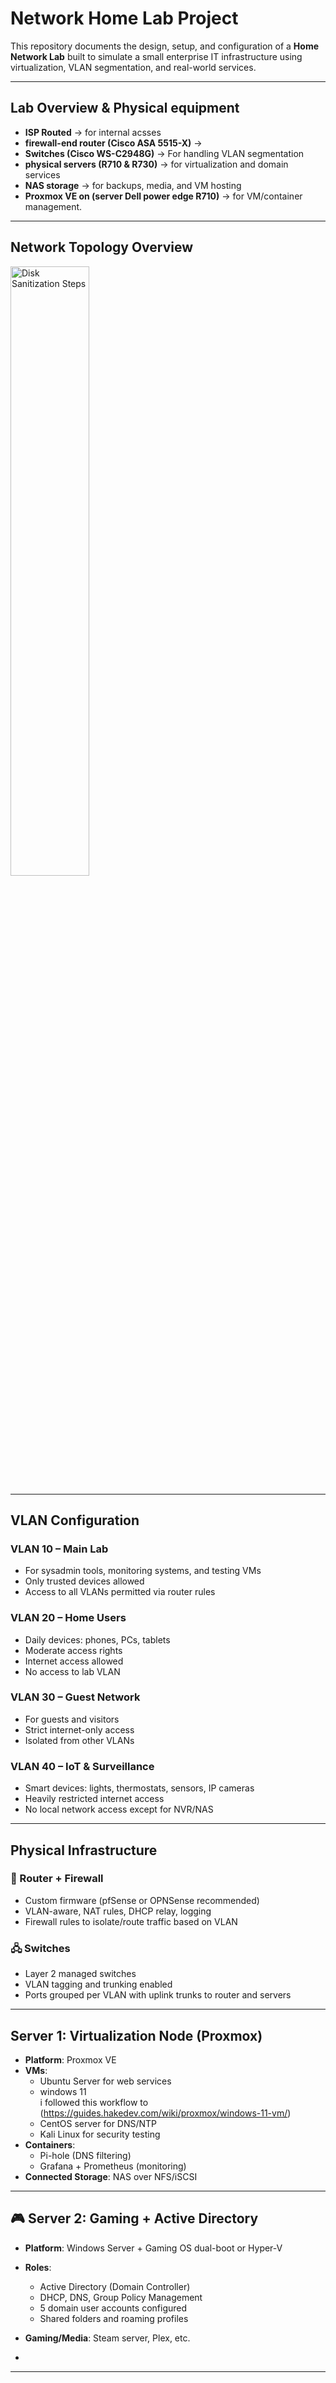 #  Network Home Lab Project

This repository documents the design, setup, and configuration of a **Home Network Lab** built to simulate a small enterprise IT infrastructure using virtualization, VLAN segmentation, and real-world services.

---

## Lab Overview & Physical equipment

- **ISP Routed** → for internal acsses
- **firewall-end router (Cisco ASA 5515-X)**  → 
- **Switches (Cisco WS-C2948G)**  → For handling VLAN segmentation 
- **physical servers (R710 & R730)** → for virtualization and domain services
- **NAS storage** → for backups, media, and VM hosting 
- **Proxmox VE on (server Dell power edge R710)** → for VM/container management.
---

##  Network Topology Overview
   
<img src="https://i.postimg.cc/LsKZMxrz/Lucas-Home-Lab-Feature-768x576.webp" height="50%" width="50%" alt="Disk Sanitization Steps"/>

---

##  VLAN Configuration

### VLAN 10 –  **Main Lab**
- For sysadmin tools, monitoring systems, and testing VMs
- Only trusted devices allowed
- Access to all VLANs permitted via router rules

### VLAN 20 –  **Home Users**
- Daily devices: phones, PCs, tablets
- Moderate access rights
- Internet access allowed
- No access to lab VLAN

### VLAN 30 –  **Guest Network**
- For guests and visitors
- Strict internet-only access
- Isolated from other VLANs

### VLAN 40 –  **IoT & Surveillance**
- Smart devices: lights, thermostats, sensors, IP cameras
- Heavily restricted internet access
- No local network access except for NVR/NAS

---

##  Physical Infrastructure

### 🔐 Router + Firewall
- Custom firmware (pfSense or OPNSense recommended)
- VLAN-aware, NAT rules, DHCP relay, logging
- Firewall rules to isolate/route traffic based on VLAN

### 🖧 Switches
- Layer 2 managed switches
- VLAN tagging and trunking enabled
- Ports grouped per VLAN with uplink trunks to router and servers

---

##  Server 1: Virtualization Node (Proxmox)

- **Platform**: Proxmox VE
- **VMs**:
  - Ubuntu Server for web services
  - windows 11
  <br>i followed this workflow to
  (https://guides.hakedev.com/wiki/proxmox/windows-11-vm/)
  - CentOS server for DNS/NTP
  - Kali Linux for security testing
- **Containers**:
  - Pi-hole (DNS filtering)
  - Grafana + Prometheus (monitoring)
- **Connected Storage**: NAS over NFS/iSCSI

---

## 🎮 Server 2: Gaming + Active Directory

- **Platform**: Windows Server + Gaming OS dual-boot or Hyper-V
- **Roles**:
  - Active Directory (Domain Controller)
  - DHCP, DNS, Group Policy Management
  - 5 domain user accounts configured
  - Shared folders and roaming profiles
- **Gaming/Media**: Steam server, Plex, etc.

- 

---

